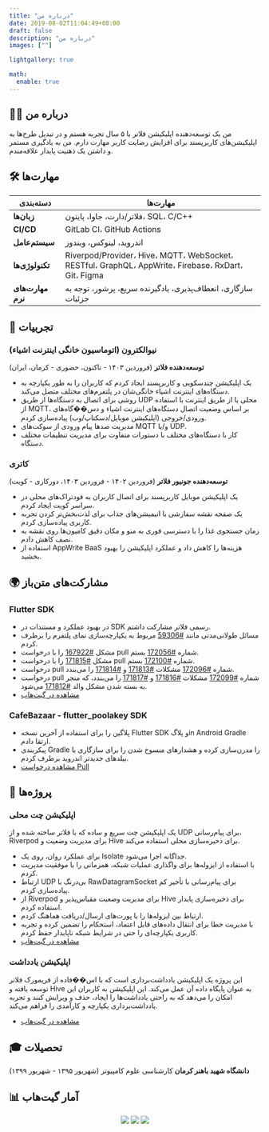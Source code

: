 ```yaml
---
title: "درباره من"
date: 2019-08-02T11:04:49+08:00
draft: false
description: "درباره من"
images: [""]

lightgallery: true

math:
  enable: true
---
```


## 👨‍💻 درباره من

من یک توسعه‌دهنده اپلیکیشن فلاتر با ۵ سال تجربه هستم و در تبدیل طرح‌ها به اپلیکیشن‌های کاربرپسند برای افزایش رضایت کاربر مهارت دارم. من به یادگیری مستمر و داشتن یک ذهنیت پایدار علاقه‌مندم.

## 🛠️ مهارت‌ها

| دسته‌بندی | مهارت‌ها |
|---|---|
| **زبان‌ها** | فلاتر/دارت، جاوا، پایتون، SQL، C/C++ |
| **CI/CD** | GitLab CI، GitHub Actions |
| **سیستم‌عامل** | اندروید، لینوکس، ویندوز |
| **تکنولوژی‌ها**| Riverpod/Provider، Hive، MQTT، WebSocket، RESTful، GraphQL، AppWrite، Firebase، RxDart، Git، Figma |
| **مهارت‌های نرم** | سازگاری، انعطاف‌پذیری، یادگیرنده سریع، پرشور، توجه به جزئیات |

## 🏢 تجربیات

### نیوالکترون (اتوماسیون خانگی اینترنت اشیاء)
**توسعه‌دهنده فلاتر** (فروردین ۱۴۰۳ - تاکنون، حضوری - کرمان، ایران)
- یک اپلیکیشن چندسکویی و کاربرپسند ایجاد کردم که کاربران را به طور یکپارچه به دستگاه‌های اینترنت اشیاء خانگی‌شان در پلتفرم‌های مختلف متصل می‌کند.
- روشی برای اتصال به دستگاه‌ها از طریق UDP محلی یا از طریق اینترنت با استفاده از MQTT، بر اساس وضعیت اتصال دستگاه‌های اینترنت اشیاء و دس��گاه‌های ورودی/خروجی (اپلیکیشن موبایل/دسکتاپ/وب) پیاده‌سازی کردم.
- مدیریت صدها پیام ورودی از سوکت‌های MQTT و/یا UDP.
- کار با دستگاه‌های مختلف با دستورات متفاوت برای مدیریت تنظیمات مختلف دستگاه.

### کاتری
**توسعه‌دهنده جونیور فلاتر** (فروردین ۱۴۰۲ - فروردین ۱۴۰۳، دورکاری - کویت)
- یک اپلیکیشن موبایل کاربرپسند برای اتصال کاربران به فودتراک‌های محلی در سراسر کویت ایجاد کردم.
- یک صفحه نقشه سفارشی با انیمیشن‌های جذاب برای لذت‌بخش‌تر کردن تجربه کاربری پیاده‌سازی کردم.
- زمان جستجوی غذا را با دسترسی فوری به منو و مکان دقیق کامیون‌ها روی نقشه به نصف کاهش دادم.
- استفاده از AppWrite BaaS هزینه‌ها را کاهش داد و عملکرد اپلیکیشن را بهبود بخشید.

## 🌍 مشارکت‌های متن‌باز

### Flutter SDK
- در بهبود عملکرد و مستندات در SDK رسمی فلاتر مشارکت داشتم.
- مسائل طولانی‌مدتی مانند [#59306](https://github.com/flutter/flutter/issues/59306) مربوط به یکپارچه‌سازی نمای پلتفرم را برطرف کردم.
- مشکل [#167922](https://github.com/flutter/flutter/issues/167922) را با درخواست pull شماره [#172056](https://github.com/flutter/flutter/pull/172056) بستم.
- مشکل [#171815](https://github.com/flutter/flutter/issues/171815) را با درخواست pull شماره [#172100](https://github.com/flutter/flutter/pull/172100) بستم.
- درخواست pull شماره [#172096](https://github.com/flutter/flutter/pull/172096) مشکلات [#171813](https://github.com/flutter/flutter/issues/171813) و [#171814](https://github.com/flutter/flutter/issues/171814) را می‌بندد.
- درخواست pull شماره [#172099](https://github.com/flutter/flutter/pull/172099) مشکلات [#171816](https://github.com/flutter/flutter/issues/171816) و [#171817](https://github.com/flutter/flutter/issues/171817) را می‌بندد، که منجر به بسته شدن مشکل والد [#171812](https://github.com/flutter/flutter/issues/171812) می‌شود.
- [مشاهده در گیت‌هاب](https://github.com/flutter/flutter)

### CafeBazaar - flutter_poolakey SDK
- پلاگین را برای استفاده از آخرین نسخه Flutter SDK و پلاگin Android Gradle ارتقا دادم.
- پیکربندی Gradle را مدرن‌سازی کرده و هشدارهای منسوخ شدن را برای سازگاری با بیلدهای جدیدتر اندروید برطرف کردم.
- [مشاهده درخواست Pull](https://github.com/cafebazaar/flutter_poolakey/pull/36)

## 🚀 پروژه‌ها

### اپلیکیشن چت محلی
یک اپلیکیشن چت سریع و ساده که با فلاتر ساخته شده و از UDP برای پیام‌رسانی، Riverpod برای مدیریت وضعیت و Hive برای ذخیره‌سازی محلی استفاده می‌کند.
- برای عملکرد روان، روی یک Isolate جداگانه اجرا می‌شود.
- با استفاده از ایزوله‌ها برای واگذاری عملیات شبکه، همزمانی را با موفقیت مدیریت کردم.
- ارتباط UDP بی‌درنگ با RawDatagramSocket برای پیام‌رسانی با تأخیر کم پیاده‌سازی کردم.
- از Riverpod برای مدیریت وضعیت مقیاس‌پذیر و Hive برای ذخیره‌سازی پایدار استفاده کردم.
- ارتباط بین ایزوله‌ها را با پورت‌های ارسال/دریافت هماهنگ کردم.
- با مدیریت خطا برای انتقال داده‌های قابل اعتماد، استحکام را تضمین کرده و تجربه کاربری یکپارچه‌ای را حتی در شرایط شبکه ناپایدار حفظ کردم.
- [مشاهده در گیت‌هاب](https://github.com/SalehTZ/udp_riverpod_isolate)

### اپلیکیشن یادداشت
این پروژه یک اپلیکیشن یادداشت‌برداری است که با اس��فاده از فریمورک فلاتر توسعه یافته و Hive به عنوان پایگاه داده آن عمل می‌کند. این اپلیکیشن به کاربران این امکان را می‌دهد که به راحتی یادداشت‌ها را ایجاد، حذف و ویرایش کنند و تجربه یادداشت‌برداری یکپارچه و کارآمدی را فراهم می‌کند.
- [مشاهده در گیت‌هاب](https://github.com/SalehTZ/note_app_flutter)

## 🎓 تحصیلات

**دانشگاه شهید باهنر کرمان**
کارشناسی علوم کامپیوتر (شهریور ۱۳۹۵ - شهریور ۱۳۹۹)

## 📊 آمار گیت‌هاب
<p align="center">
  <img src="https://github-readme-stats.vercel.app/api/top-langs/?username=SalehTZ&langs_count=9&layout=compact&theme=dark">
  <img src="https://github-readme-stats.vercel.app/api?username=salehtz&theme=dark&hide_border=false&include_all_commits=true&count_private=true">
  <img src="https://github-readme-streak-stats.herokuapp.com/?user=salehtz&theme=dark&hide_border=false">
</p>
